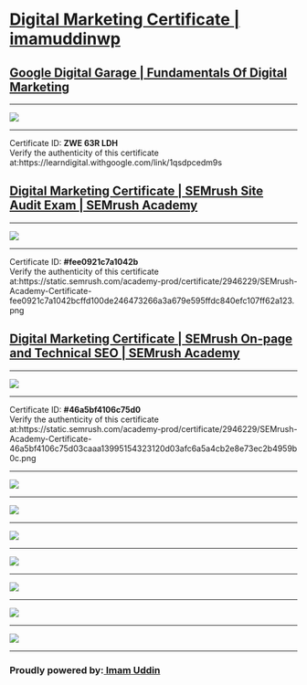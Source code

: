 <h1><a href="https://drive.google.com/file/d/18JuUjlX_nGCbVlbLYID4Dit6VDdKwdVJ/view?usp=sharing" target="_blank">Digital Marketing Certificate | imamuddinwp</a></h1>
<h2><a href="https://learndigital.withgoogle.com/digitalgarage/course/digital-marketing">Google Digital Garage | Fundamentals Of Digital Marketing </a></h2>
<hr>
<a href="https://analytics.google.com/analytics/academy/certificate/aYspqaxtRlCwSvyKQ8vx0w" target="_blank"> <img src="https://github.com/imamuddinwp/digitalmarketingcertificate/blob/main/google-digital-garage-certificate-imamuddinwp.png"></a>
<hr>
Certificate ID: <strong>ZWE 63R LDH</strong><br>
Verify the authenticity of this certificate at:https://learndigital.withgoogle.com/link/1qsdpcedm9s

<h2><a href="https://www.semrush.com/academy/">Digital Marketing Certificate | SEMrush Site Audit Exam | SEMrush Academy </a></h2>
<hr>
<a href="https://static.semrush.com/academy-prod/certificate/2946229/SEMrush-Academy-Certificate-fee0921c7a1042bcffd100de246473266a3a679e595ffdc840efc107ff62a123.png" target="_blank"> <img src="https://github.com/imamuddinwp/digitalmarketingcertificate/blob/main/SEMrush-Academy-Certificate-imamuddinwp.png"></a>
<hr>
Certificate ID: <strong>#fee0921c7a1042b</strong><br>
Verify the authenticity of this certificate at:https://static.semrush.com/academy-prod/certificate/2946229/SEMrush-Academy-Certificate-fee0921c7a1042bcffd100de246473266a3a679e595ffdc840efc107ff62a123.png

<h2><a href="https://www.semrush.com/academy/">Digital Marketing Certificate | SEMrush On-page and Technical SEO | SEMrush Academy </a></h2>
<hr>
<a href="https://static.semrush.com/academy-prod/certificate/2946229/SEMrush-Academy-Certificate-46a5bf4106c75d03caaa13995154323120d03afc6a5a4cb2e8e73ec2b4959b0c.png" target="_blank"> <img src="https://github.com/imamuddinwp/digitalmarketingcertificate/blob/main/SEMrush-Academy-Certificate-on-page-technical-seo-imamuddinwp.png"></a>
<hr>
Certificate ID: <strong>#46a5bf4106c75d0</strong><br>
Verify the authenticity of this certificate at:https://static.semrush.com/academy-prod/certificate/2946229/SEMrush-Academy-Certificate-46a5bf4106c75d03caaa13995154323120d03afc6a5a4cb2e8e73ec2b4959b0c.png
<hr>
<a href="https://github.com/imamuddinwp/digitalmarketingcertificate/blob/main/SEMrush-Academy-Certificate-imamuddinwp-.png" target="_blank"> <img src="https://github.com/imamuddinwp/digitalmarketingcertificate/blob/main/SEMrush-Academy-Certificate-imamuddinwp-.png"></a>

<hr>
<a href="https://skillshop.exceedlms.com/student/award/73027196" target="_blank"> <img src="https://github.com/imamuddinwp/digitalmarketingcertificate/blob/main/google-analytics-academy-certificate-imamuddinwp.jpg"></a>


<hr>
<a href="https://skillshop.exceedlms.com/profiles/ff218c7057e24d8ca94da86260f68e33" target="_blank"> <img src="https://github.com/imamuddinwp/digitalmarketingcertificate/blob/main/distance-learning-for-educators-google-imamuddinwp.png"></a>

<hr>
<a href="https://skillshop.exceedlms.com/student/path/142277-google-my-business" target="_blank"> <img src="https://github.com/imamuddinwp/digitalmarketingcertificate/blob/main/google-my-business-gmb-imamuddin-imamuddinwp.jpg"></a>
<hr>


<a href="https://skillshop.exceedlms.com/student/path/142277-google-my-business" target="_blank"> <img src="https://github.com/imamuddinwp/digitalmarketingcertificate/blob/main/google-ads-display-certification-google-imamuddin-imamuddinwp.jpg"></a>
<hr>

<a href="https://www.slideshare.net/MdImamUddin3/google-digitalgaragecertificateimamuddinwp" target="_blank"> <img src="https://github.com/imamuddinwp/digitalmarketingcertificate/blob/main/imam-uddin.png"></a>
<hr>
<a href="https://learndigital.withgoogle.com/digitalgarage" target="_blank"> <img src="https://github.com/imamuddinwp/digitalmarketingcertificate/blob/main/google-digital-garage-homepage-imamuddinwp.png"></a>
<hr>
<h3>Proudly powered by:<a href="https://imamuddinwp.github.io/iu/" target="_blank">  Imam Uddin</a></h3>
